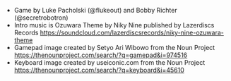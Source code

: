 * Game by Luke Pacholski (@flukeout) and Bobby Richter (@secretrobotron)
* Intro music is Ozuwara Theme by Niky Nine published by Lazerdiscs Records https://soundcloud.com/lazerdiscsrecords/niky-nine-ozuwara-theme
* Gamepad image created by Setyo Ari Wibowo from the Noun Project https://thenounproject.com/search/?q=gamepad&i=974516
* Keyboard image created by useiconic.com from the Noun Project https://thenounproject.com/search/?q=keyboard&i=45610
